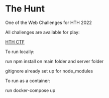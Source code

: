 # The Hunt

One of the Web Challenges for HTH 2022

All challenges are available for play:

[HTH CTF](https://github.com/cetfor/HTHCTF2022)

To run locally: 

run npm install on main folder and server folder

gitignore already set up for node_modules

To run as a container:

run docker-compose up